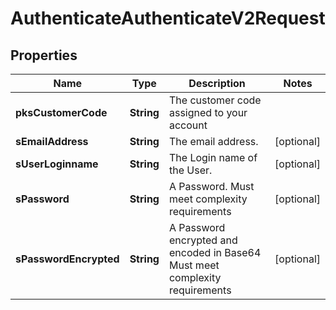 

# AuthenticateAuthenticateV2Request

## Properties

Name | Type | Description | Notes
------------ | ------------- | ------------- | -------------
**pksCustomerCode** | **String** | The customer code assigned to your account | 
**sEmailAddress** | **String** | The email address. |  [optional]
**sUserLoginname** | **String** | The Login name of the User. |  [optional]
**sPassword** | **String** | A Password.  Must meet complexity requirements |  [optional]
**sPasswordEncrypted** | **String** | A Password encrypted and encoded in Base64  Must meet complexity requirements |  [optional]




